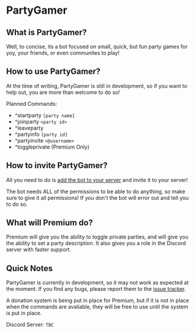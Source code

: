 # PartyGamer
 
## What is PartyGamer?
Well, to concise, its a bot focused on small, quick, but fun party games for yoy, your friends, or even communites to play!

## How to use PartyGamer?
At the time of writing, PartyGamer is still in development, so if you want to help out, you are more than welcome to do so!

Planned Commands:
- ^startparty `[party name]`
- ^joinparty `<party id>`
- ^leaveparty
- ^partyinfo `[party id]`
- ^partyinvite `<@username>`
- ^toggleprivate (Premium Only)


## How to invite PartyGamer?
All you need to do is [add the bot to your server](https://link.gatelogic.me/partygamer) and invite it to your server! 

The bot needs ALL of the permissions to be able to do anything, so make sure to give it all permissions! If you don't the bot will error out and tell you to do so.

## What will Premium do?
Premium will give you the ability to toggle private parties, and will give you the ability to set a party description. It also gives you a role in the Discord server with faster support.

## Quick Notes

PartyGamer is currently in development, so it may not work as expected at the moment. If you find any bugs, please report them to the [issue tracker](https://github.com/gatelogic/PartyGamer/issues).

A donation system is being put in place for Premium, but if it is not in place when the commands are avaliable, they will be free to use until the system is put in place.

Discord Server: `TBC`